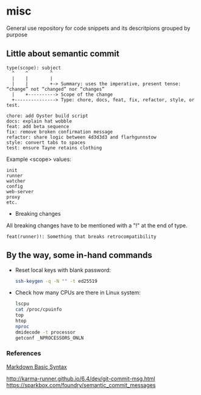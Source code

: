 
# misc

General use repository for code snippets and its descritpions grouped by purpose

## Little about semantic commit

```
type(scope): subject
  ^    ^        ^
  |    |        |
  |    |        +-> Summary: uses the imperative, present tense: “change” not “changed” nor “changes”
  |    +----------> Scope of the change 
  +---------------> Type: chore, docs, feat, fix, refactor, style, or test.

chore: add Oyster build script
docs: explain hat wobble
feat: add beta sequence
fix: remove broken confirmation message
refactor: share logic between 4d3d3d3 and flarhgunnstow
style: convert tabs to spaces
test: ensure Tayne retains clothing
```
Example \<scope\> values: 
```
init
runner
watcher
config
web-server
proxy
etc.
```
- Breaking changes

All breaking changes have to be mentioned with a "!" at the end of type.

```
feat(runner)!: Something that breaks retrocompatibility
```


## By the way, some in-hand commands
- Reset local keys with blank password:
    ```bash
    ssh-keygen -q -N "" -t ed25519
    ```

- Check how many CPUs are there in Linux system:
    ```bash
    lscpu 
    cat /proc/cpuinfo
    top 
    htop 
    nproc 
    dmidecode -t processor 
    getconf _NPROCESSORS_ONLN 
    ```

### References
[Markdown Basic Syntax](https://www.markdownguide.org/basic-syntax/)

<http://karma-runner.github.io/6.4/dev/git-commit-msg.html>
<https://sparkbox.com/foundry/semantic_commit_messages>

